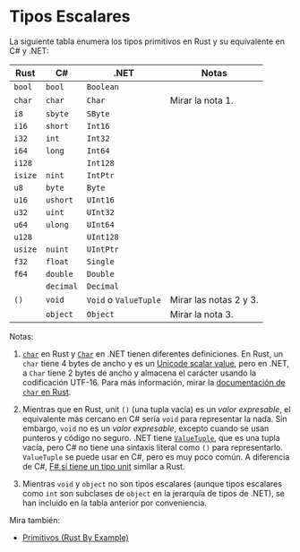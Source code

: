 # Tipos Escalares

La siguiente tabla enumera los tipos primitivos en Rust y su equivalente en
C# y .NET:

| Rust    | C#        | .NET                   | Notas                  |
| ------- | --------- | ---------------------- | -----------------------|
| `bool`  | `bool`    | `Boolean`              |                        |
| `char`  | `char`    | `Char`                 | Mirar la nota 1.       |
| `i8`    | `sbyte`   | `SByte`                |                        |
| `i16`   | `short`   | `Int16`                |                        |
| `i32`   | `int`     | `Int32`                |                        |
| `i64`   | `long`    | `Int64`                |                        |
| `i128`  |           | `Int128`               |                        |
| `isize` | `nint`    | `IntPtr`               |                        |
| `u8`    | `byte`    | `Byte`                 |                        |
| `u16`   | `ushort`  | `UInt16`               |                        |
| `u32`   | `uint`    | `UInt32`               |                        |
| `u64`   | `ulong`   | `UInt64`               |                        |
| `u128`  |           | `UInt128`              |                        |
| `usize` | `nuint`   | `UIntPtr`              |                        |
| `f32`   | `float`   | `Single`               |                        |
| `f64`   | `double`  | `Double`               |                        |
|         | `decimal` | `Decimal`              |                        |
| `()`    | `void`    | `Void` o `ValueTuple`  | Mirar las notas 2 y 3. |
|         | `object`  | `Object`               | Mirar la nota 3.       |

Notas:

1. [`char`][char.rs] en Rust y [`Char`][char.net] en .NET tienen diferentes
   definiciones. En Rust, un `char` tiene 4 bytes de ancho y es un [Unicode 
   scalar value], pero en .NET, a `Char` tiene 2 bytes de ancho y almacena el 
   carácter usando la codificación UTF-16. Para más información, mirar la [documentación de `char` en Rust][char.rs].

2. Mientras que en Rust, unit `()` (una tupla vacía) es un _valor expresable_, 
   el equivalente más cercano en C# sería `void` para representar la nada. 
   Sin embargo, `void` no es un _valor expresable_, excepto cuando se usan 
   punteros y código no seguro. .NET tiene [`ValueTuple`][ValueTuple], que es 
   una tupla vacía, pero C# no tiene una sintaxis literal como `()` para 
   representarlo. `ValueTuple` se puede usar en C#, pero es muy poco común. A 
   diferencia de C#, [F# sí tiene un tipo unit][unit.fs] similar a Rust.

3. Mientras `void` y `object` no son tipos escalares (aunque tipos escalares 
   como `int` son subclases de `object` en la jerarquía de tipos de .NET), se 
   han incluido en la tabla anterior por conveniencia.

Mira también:

- [Primitivos (Rust By Example)][primitives.rs]

[char.net]: https://learn.microsoft.com/en-us/dotnet/api/system.char
[char.rs]: https://doc.rust-lang.org/std/primitive.char.html
[Unicode scalar value]: https://www.unicode.org/glossary/#unicode_scalar_value
[ValueTuple]: https://learn.microsoft.com/en-us/dotnet/api/system.valuetuple?view=net-7.0
[unit.fs]: https://learn.microsoft.com/en-us/dotnet/fsharp/language-reference/unit-type
[primitives.rs]: https://doc.rust-lang.org/rust-by-example/primitives.html
